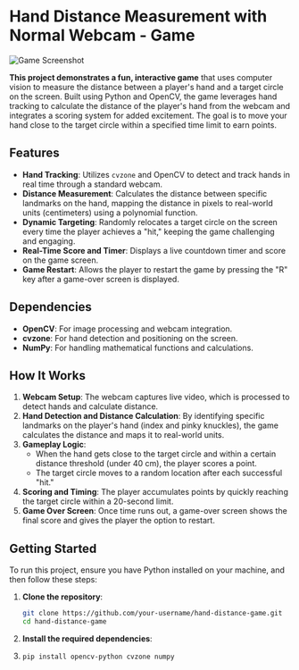 # Hand Distance Measurement with Normal Webcam - Game

![Game Screenshot](https://github.com/user-attachments/assets/56ef2d34-0892-4df6-a226-c773e780a484)

**This project demonstrates a fun, interactive game** that uses computer vision to measure the distance between a player's hand and a target circle on the screen. Built using Python and OpenCV, the game leverages hand tracking to calculate the distance of the player's hand from the webcam and integrates a scoring system for added excitement. The goal is to move your hand close to the target circle within a specified time limit to earn points.

## Features

- **Hand Tracking**: Utilizes `cvzone` and OpenCV to detect and track hands in real time through a standard webcam.
- **Distance Measurement**: Calculates the distance between specific landmarks on the hand, mapping the distance in pixels to real-world units (centimeters) using a polynomial function.
- **Dynamic Targeting**: Randomly relocates a target circle on the screen every time the player achieves a "hit," keeping the game challenging and engaging.
- **Real-Time Score and Timer**: Displays a live countdown timer and score on the game screen.
- **Game Restart**: Allows the player to restart the game by pressing the "R" key after a game-over screen is displayed.

## Dependencies

- **OpenCV**: For image processing and webcam integration.
- **cvzone**: For hand detection and positioning on the screen.
- **NumPy**: For handling mathematical functions and calculations.

## How It Works

1. **Webcam Setup**: The webcam captures live video, which is processed to detect hands and calculate distance.
2. **Hand Detection and Distance Calculation**: By identifying specific landmarks on the player's hand (index and pinky knuckles), the game calculates the distance and maps it to real-world units.
3. **Gameplay Logic**:
   - When the hand gets close to the target circle and within a certain distance threshold (under 40 cm), the player scores a point.
   - The target circle moves to a random location after each successful "hit."
4. **Scoring and Timing**: The player accumulates points by quickly reaching the target circle within a 20-second limit.
5. **Game Over Screen**: Once time runs out, a game-over screen shows the final score and gives the player the option to restart.

## Getting Started

To run this project, ensure you have Python installed on your machine, and then follow these steps:

1. **Clone the repository**:
   ```bash
   git clone https://github.com/your-username/hand-distance-game.git
   cd hand-distance-game
2. **Install the required dependencies**:
3. ```bash
   pip install opencv-python cvzone numpy

   
